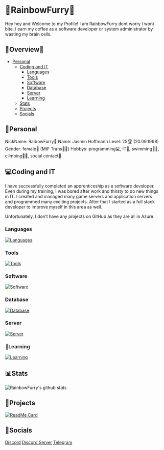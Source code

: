 # 🌈RainbowFurry🐺

Hey hey and Welcome to my Profile!
I am RainbowFurry dont worry I wont bite.
I earn my coffee as a software developer or system administrator by wasting my brain cells.

## 🔭Overview🔬
- [Personal](#personal)
  - [Coding and IT](#coding-and-it)
    * [Languages](#languages)
    * [Tools](#tools)
    * [Software](#software)
    * [Database](#database)
    * [Server](#server)
    * [Learning](#learning)
  - [Stats](#stats)
  - [Projects](#projects)
  - [Socials](#socials)


## 👧Personal

NickName: RaibowFurry🌈
Name: Jasmin Hoffmann
Level: 25🏆 (20.09.1998)
Gender: female🎀 (MtF Trans🏳‍🌈)
Hobbys: programming💻, IT💾, swimming🏊‍♀️, climbing🧗‍♀️, social contact👬 


## 💻Coding and IT

I have successfully completed an apprenticeship as a software developer. Even during my training, I was bored after work and thirsty to do new things in IT. I created and managed many game servers and application servers and programmed many exciting projects.
After that I started as a full stack developer to improve myself in this area as well. 

Unfortunately, I don't have any projects on GitHub as they are all in Azure.


### Languages

<!--
![JavaScript](https://img.shields.io/badge/-JavaScript-05122A?style=flat&logo=javascript)&nbsp;
![Java](https://img.shields.io/badge/-Java-05122A?style=flat&logo=java)&nbsp;
-->

[![Languages](https://skillicons.dev/icons?i=cs,dotnet,java,html,css,js,ts,angular,bootstrap)](https://skillicons.dev)&nbsp;

### Tools
  
[![Tools](https://skillicons.dev/icons?i=azure,git,github,jenkins,nodejs,npm,stackoverflow,codepen)](https://skillicons.dev)&nbsp;

### Software

[![Software](https://skillicons.dev/icons?i=idea,visualstudio,vscode,eclipse)](https://skillicons.dev)&nbsp;

### Database

[![Database](https://skillicons.dev/icons?i=mysql,mongodb)](https://skillicons.dev)&nbsp;

### Server

[![Server](https://skillicons.dev/icons?i=windows,linux)](https://skillicons.dev)&nbsp;

### 📖Learning

[![Learning](https://skillicons.dev/icons?i=godot,unreal)](https://skillicons.dev)&nbsp;


## 📊Stats

![RainbowFurry's github stats](https://github-readme-stats.vercel.app/api?username=RainbowFurry&show_icons=true&count_private=true&bg_color=00000000&text_color=eb34e1&theme=dracula)&nbsp;


## 📁Projects

[![ReadMe Card](https://github-readme-stats.vercel.app/api/pin/?username=RainbowFurry&repo=RainbowFurry&theme=dark)](https://github.com/RainbowFurry/RainbowFurry)&nbsp;


## 🔔Socials

[Discord][social-discord]
[Discord Server][discord-invite]
[Telegram][social-telegram]
<!---
[TikTok]
[Instagram]
[Facebook]
[Snapchat]
[YouTube]
--->


[discord-invite]: https://discord.gg/Ff9MU8QGrY
[social-discord]: https://discord.gg/39brtBXq
[social-telegram]: https://t.me/RainbowFurry
